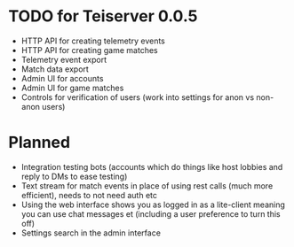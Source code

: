 # TODO for Teiserver 0.0.5
- HTTP API for creating telemetry events
- HTTP API for creating game matches
- Telemetry event export
- Match data export
- Admin UI for accounts
- Admin UI for game matches
- Controls for verification of users (work into settings for anon vs non-anon users)

# Planned
- Integration testing bots (accounts which do things like host lobbies and reply to DMs to ease testing)
- Text stream for match events in place of using rest calls (much more efficient), needs to not need auth etc
- Using the web interface shows you as logged in as a lite-client meaning you can use chat messages et (including a user preference to turn this off)
- Settings search in the admin interface

